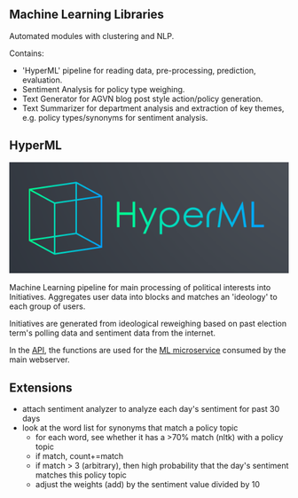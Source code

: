 ## Machine Learning Libraries
Automated modules with clustering and NLP.

Contains:
- 'HyperML' pipeline for reading data, pre-processing, prediction, evaluation.
- Sentiment Analysis for policy type weighing.
- Text Generator for AGVN blog post style action/policy generation.
- Text Summarizer for department analysis and extraction of key themes, e.g. policy types/synonyms for sentiment analysis.

## HyperML
![](HyperML-3.png)

Machine Learning pipeline for main processing of political interests into Initiatives. Aggregates user data into blocks and matches an 'ideology' to each group of users.

Initiatives are generated from ideological reweighing based on past election term's polling data and sentiment data from the internet.

In the [API](ml_api.py), the functions are used for the [ML microservice](server.py) consumed by the main webserver.

## Extensions
- attach sentiment analyzer to analyze each day's sentiment for past 30 days
- look at the word list for synonyms that match a policy topic
    - for each word, see whether it has a >70% match (nltk) with a policy topic
    - if match, count+=match
    - if match > 3 (arbitrary), then high probability that the day's sentiment matches this policy topic
    - adjust the weights (add) by the sentiment value divided by 10
